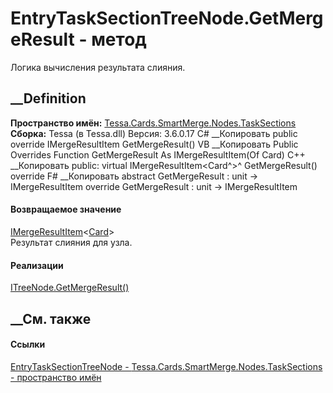 # EntryTaskSectionTreeNode.GetMergeResult - метод
Логика вычисления результата слияния.
## __Definition
 **Пространство имён:**
[Tessa.Cards.SmartMerge.Nodes.TaskSections](N_Tessa_Cards_SmartMerge_Nodes_TaskSections.htm)  
 **Сборка:** Tessa (в Tessa.dll) Версия: 3.6.0.17
C# __Копировать
     public override IMergeResultItem<Card> GetMergeResult()
VB __Копировать
     Public Overrides Function GetMergeResult As IMergeResultItem(Of Card)
C++ __Копировать
     public:
    virtual IMergeResultItem<Card^>^ GetMergeResult() override
F# __Копировать
     abstract GetMergeResult : unit -> IMergeResultItem<Card> 
    override GetMergeResult : unit -> IMergeResultItem<Card> 
#### Возвращаемое значение
[IMergeResultItem](T_Tessa_SmartMerge_IMergeResultItem_1.htm)<[Card](T_Tessa_Cards_Card.htm)>  
Результат слияния для узла.
#### Реализации
[ITreeNode<TMergeObject>.GetMergeResult()](M_Tessa_SmartMerge_ITreeNode_1_GetMergeResult.htm)  
##  __См. также
#### Ссылки
[EntryTaskSectionTreeNode -
](T_Tessa_Cards_SmartMerge_Nodes_TaskSections_EntryTaskSectionTreeNode.htm)
[Tessa.Cards.SmartMerge.Nodes.TaskSections - пространство
имён](N_Tessa_Cards_SmartMerge_Nodes_TaskSections.htm)
